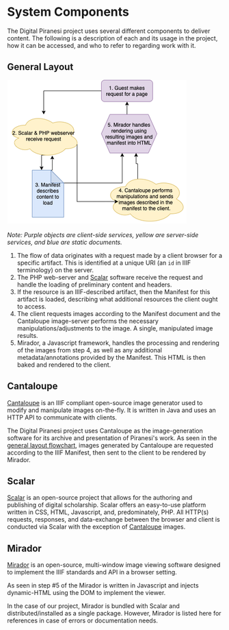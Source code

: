 # System Components

The Digital Piranesi project uses several different components to deliver content.
The following is a description of each and its usage in the project, how it can
be accessed, and who to refer to regarding work with it.

## <span id="general_layout">General Layout</span>

![Flowchart of Data](general_data_flow.png)

*Note: Purple objects are client-side services, yellow are server-side services, and blue are static documents.*

1. The flow of data originates with a request made by a client browser for a specific artifact. This is identified at a unique URI (an ```id``` in IIIF terminology) on the server.  
2. The PHP web-server and [Scalar](#scalar) software receive the request and handle the loading of preliminary content and headers.
3. If the resource is an IIIF-described artifact, then the Manifest for this artifact is loaded, describing what additional resources the client ought to access.
4. The client requests images according to the Manifest document and the Cantaloupe image-server performs the necessary manipulations/adjustments to the image. A single, manipulated image results.
5. Mirador, a Javascript framework, handles the processing and rendering of the images from step 4, as well as any additional metadata/annotations provided by the Manifest. This HTML is then baked and rendered to the client.

## <span id="cantaloupe">Cantaloupe</span>

[Cantaloupe](https://cantaloupe-project.github.io/) is an IIIF compliant open-source image generator used to modify and manipulate images on-the-fly. It is written in Java and uses an HTTP API to communicate with clients.

The Digital Piranesi project uses Cantaloupe as the image-generation software for its archive and presentation of Piranesi's work. As seen in the [general layout flowchart](#general_layout), images generated by Cantaloupe are requested according to the IIIF Manifest, then sent to the client to be rendered by Mirador.

## <span id="scalar">Scalar</span>

[Scalar](https://scalar.me/anvc/scalar/) is an open-source project that allows for the authoring and publishing of digital scholarship. Scalar offers an easy-to-use platform written in CSS, HTML, Javascript, and, predominately, PHP. All HTTP(s) requests, responses, and data-exchange between the browser and client is conducted via Scalar with the exception of [Cantaloupe](#cantaloupe) images.

## <span id="mirador">Mirador</span>

[Mirador](https://projectmirador.org/) is an open-source, multi-window image viewing software designed to implement the IIIF standards and API in a browser setting.

As seen in step \#5 of the Mirador is written in Javascript and injects dynamic-HTML using the DOM to implement the viewer.

In the case of our project, Mirador is bundled with Scalar and distributed/installed as a single package. However, Mirador is listed here for references in case of errors or documentation needs.
